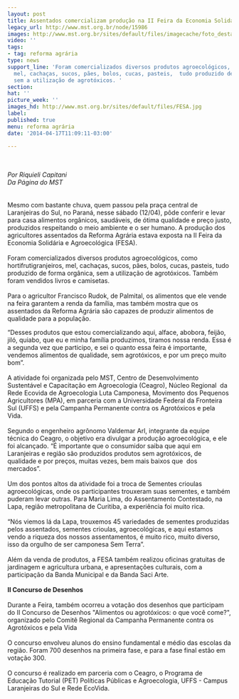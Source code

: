 ```yaml
---
layout: post
title: Assentados comercializam produção na II Feira da Economia Solidária no PR
legacy_url: http://www.mst.org.br/node/15986
images: http://www.mst.org.br/sites/default/files/imagecache/foto_destaque/FESA.jpg
video: ''
tags:
- tag: reforma agrária
type: news
support_line: 'Foram comercializados diversos produtos agroecológicos, como  hortifrutigranjeiros,
  mel, cachaças, sucos, pães, bolos, cucas, pasteis,  tudo produzido de forma orgânica,
  sem a utilização de agrotóxicos. '
section: 
hat: ''
picture_week: ''
images_hd: http://www.mst.org.br/sites/default/files/FESA.jpg
label: 
published: true
menu: reforma agrária
date: '2014-04-17T11:09:11-03:00'

---
```

<p><br><br><em>Por Riquieli Capitani<br>Da Página do&nbsp;MST</em><br><br><br>Mesmo com bastante chuva, quem passou pela praça central de Laranjeiras do Sul, no Paraná, nesse sábado (12/04), pôde conferir e levar para casa alimentos orgânicos, saudáveis, de ótima qualidade e preço justo, produzidos respeitando o meio ambiente e o ser humano. A produção dos agricultores assentados da Reforma Agrária estava exposta na II Feira da Economia Solidária e Agroecológica (FESA).<br><br>Foram comercializados diversos produtos agroecológicos, como hortifrutigranjeiros, mel, cachaças, sucos, pães, bolos, cucas, pasteis, tudo produzido de forma orgânica, sem a utilização de agrotóxicos. Também foram vendidos livros e camisetas.<br><br>Para o agricultor Francisco Rudok, de Palmital, os alimentos que ele vende na feira garantem a renda da família, mas também mostra que os assentados da Reforma Agrária são capazes de produzir alimentos de qualidade para a população. </p><p>“Desses produtos que estou comercializando aqui, alface, abobora, feijão, jiló, quiabo, que eu e minha família produzimos, tiramos nossa renda. Essa é a segunda vez que participo, e sei o quanto essa feira é importante, vendemos alimentos de qualidade, sem agrotóxicos, e por um preço muito bom”.<br><br>A atividade foi organizada pelo MST, Centro de Desenvolvimento Sustentável e Capacitação em Agroecologia (Ceagro), Núcleo Regional&nbsp; da Rede Ecovida de Agroecologia Luta Camponesa, Movimento dos Pequenos Agricultores (MPA), em parceria com a Universidade Federal da Fronteira Sul (UFFS) e pela Campanha Permanente contra os Agrotóxicos e pela Vida.<br><br>Segundo o engenheiro agrônomo Valdemar Arl, integrante da equipe técnica do Ceagro, o objetivo era divulgar a produção agroecológica, e ele foi alcançado. “É importante que o consumidor saiba que aqui em Laranjeiras e região são produzidos produtos sem agrotóxicos, de qualidade e por preços, muitas vezes, bem mais baixos que&nbsp; dos mercados”.<br><br>Um dos pontos altos da atividade foi a troca de Sementes crioulas agroecológicas, onde os participantes trouxeram suas sementes, e também puderam levar outras. Para Maria Lima, do Assentamento Contestado, na Lapa, região metropolitana de Curitiba, a experiência foi muito rica.<br><br>“Nós viemos lá da Lapa, trouxemos 45 variedades de sementes produzidas pelos assentados, sementes crioulas, agroecológicas, e aqui estamos vendo a riqueza dos nossos assentamentos, é muito rico, muito diverso, isso da orgulho de ser camponesa Sem Terra”.<br><br>Além da venda de produtos, a FESA também realizou oficinas gratuitas de jardinagem e agricultura urbana, e apresentações culturais, com a participação da Banda Municipal e da Banda Saci Arte.<br><br><strong>II Concurso de Desenhos</strong><br><br>Durante a Feira, também ocorreu a votação dos desenhos que participam do II Concurso de Desenhos "Alimentos ou agrotóxicos: o que você come?", organizado pelo Comitê Regional da Campanha Permanente contra os Agrotóxicos e pela Vida<br><br>O concurso envolveu alunos do ensino fundamental e médio das escolas da região. Foram 700 desenhos na primeira fase, e para a fase final estão em votação 300.<br><br>O concurso é realizado em parceria com o Ceagro, o Programa de Educação Tutorial (PET) Políticas Públicas e Agroecologia, UFFS - Campus Laranjeiras do Sul e Rede EcoVida.<br><br>&nbsp;</p>
